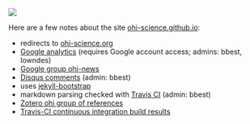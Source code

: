 [![](https://travis-ci.org/OHI-Science/ohi-science.github.io.svg?branch=master)](https://travis-ci.org/OHI-Science/ohi-science.github.io)

Here are a few notes about the site [ohi-science.github.io](ohi-science.github.io):

* redirects to [ohi-science.org](ohi-science.org)
* [Google analytics](https://www.google.com/analytics/web/?authuser=1#report/visitors-overview/a45974528w76786884p79375799/) (requires Google account access; admins: bbest, lowndes)
* [Google group ohi-news](https://groups.google.com/a/nceas.ucsb.edu/forum/#!forum/ohi-news)
* [Disqus comments](http://ohi-science.disqus.com) (admin: bbest)
* uses [jekyll-bootstrap](http://jekyllbootstrap.com)
* markdown parsing checked with [Travis CI](https://travis-ci.org/OHI-Science/ohi-science.github.io) (admin: bbest)
* [Zotero ohi group of references](https://www.zotero.org/groups/ohi/items)
* [Travis-CI continuous integration build results](https://travis-ci.org/OHI-Science/ohi-science.github.io)
